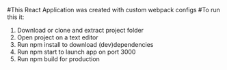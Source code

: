 #This React Application was created with custom webpack configs
#To run this it:

1. Download or clone and extract project folder
2. Open project on a text editor
3. Run npm install to download (dev)dependencies
4. Run npm start to launch app on port 3000
5. Run npm build for production
